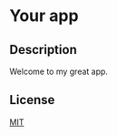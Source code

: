 # Your app

## Description
Welcome to my great app.

## License
[MIT](https://choosealicense.com/licenses/mit/)